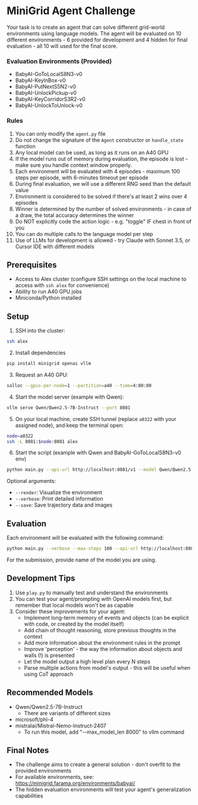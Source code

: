 # MiniGrid Agent Challenge

Your task is to create an agent that can solve different grid-world environments using language models. The agent will be evaluated on 10 different environments - 6 provided for development and 4 hidden for final evaluation - all 10 will used for the final score.

### Evaluation Environments (Provided)

-   BabyAI-GoToLocalS8N3-v0
-   BabyAI-KeyInBox-v0
-   BabyAI-PutNextS5N2-v0
-   BabyAI-UnlockPickup-v0
-   BabyAI-KeyCorridorS3R2-v0
-   BabyAI-UnlockToUnlock-v0

### Rules

1. You can only modify the `agent.py` file
2. Do not change the signature of the `Agent` constructor or `handle_state` function
3. Any local model can be used, as long as it runs on an A40 GPU
4. If the model runs out of memory during evaluation, the episode is lost - make sure you handle context window properly.
5. Each environment will be evaluated with 4 episodes - maximum 100 steps per episode, with 6-minutes timeout per episode
6. During final evaluation, we will use a different RNG seed than the default value
7. Environment is considered to be solved if there's at least 2 wins over 4 episodes
8. Winner is determined by the number of solved environments - in case of a draw, the total accuracy determines the winner
9. Do NOT explicitly code the action logic - e.g. "toggle" IF chest in front of you
10. You can do multiple calls to the language model per step
11. Use of LLMs for development is allowed - try Claude with Sonnet 3.5, or Cursor IDE with different models

## Prerequisites

-   Access to Alex cluster (configure SSH settings on the local machine to access with `ssh alex` for convenience)
-   Ability to run A40 GPU jobs
-   Miniconda/Python installed

## Setup

1. SSH into the cluster:

```bash
ssh alex
```

2. Install dependencies

```bash
pip install minigrid openai vllm
```

3. Request an A40 GPU:

```bash
salloc --gpus-per-node=1 --partition=a40 --time=4:00:00
```

4. Start the model server (example with Qwen):

```bash
vllm serve Qwen/Qwen2.5-7B-Instruct --port 8081
```

5. On your local machine, create SSH tunnel (replace `a0322` with your assigned node), and keep the terminal open:

```bash
node=a0322
ssh -L 8081:$node:8081 alex
```

6. Start the script (example with Qwen and BabyAI-GoToLocalS8N3-v0 env)

```bash
python main.py --api-url http://localhost:8081/v1 --model Qwen/Qwen2.5-7B-Instruct --env BabyAI-GoToLocalS8N3-v0 --render
```

Optional arguments:

-   `--render`: Visualize the environment
-   `--verbose`: Print detailed information
-   `--save`: Save trajectory data and images

## Evaluation

Each environment will be evaluated with the following command:

```bash
python main.py --verbose --max-steps 100 --api-url http://localhost:8081/v1 --save --episodes 4 --timeout 360 --run-id <team_id> --model <model_name> --env <target_env>
```

For the submission, provide name of the model you are using.

## Development Tips

1. Use `play.py` to manually test and understand the environments
2. You can test your agent/prompting with OpenAI models first, but remember that local models won't be as capable
3. Consider these improvements for your agent:
    - Implement long-term memory of events and objects (can be explicit with code, or created by the model itself)
    - Add chain of thought reasoning, store previous thoughts in the context
    - Add more information about the environment rules in the prompt
    - Improve 'perception' - the way the information about objects and walls (!) is presented
    - Let the model output a high level plan every N steps
    - Parse multiple actions from model's output - this will be useful when using CoT approach

## Recommended Models

-   Qwen/Qwen2.5-7B-Instruct
    -   There are variants of different sizes
-   microsoft/phi-4
-   mistralai/Mistral-Nemo-Instruct-2407
    -   To run this model, add "--max_model_len 8000" to vllm command

## Final Notes

-   The challenge aims to create a general solution - don't overfit to the provided environments
-   For available environments, see: https://minigrid.farama.org/environments/babyai/
-   The hidden evaluation environments will test your agent's generalization capabilities

